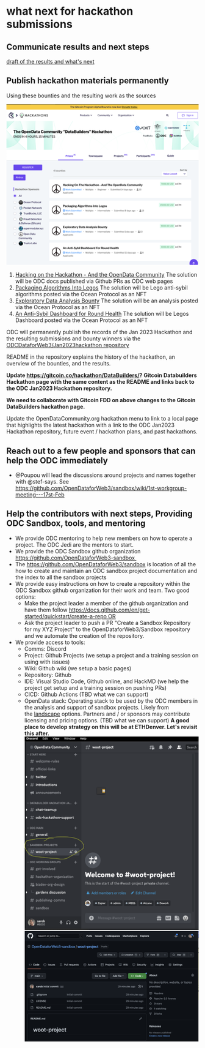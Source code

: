 # what next for hackathon submissions

## Communicate results and next steps 

[draft of the results and what's next](https://docs.google.com/document/d/11N5Y3sPvhJ0Hy_w0sjdlbH1wcv8E5c9hl6r8fvsY9ck/edit?usp=sharing)

## Publish hackathon materials permanently

Using these bounties and the resulting work as the sources

![odc-jan2023-hackathon.png](odc-jan2023-hackathon.png)

1. [Hacking on the Hackathon - And the OpenData Community](https://gitcoin.co/issue/29677) The solution will be ODC docs published via Github PRs as ODC web pages
2. [Packaging Algorithms Into Legos](https://gitcoin.co/issue/29676) The solution will be Lego anti-sybil algorithms posted via the Ocean Protocol as an NFT
3. [Exploratory Data Analysis Bounty](https://gitcoin.co/issue/29675) The solution will be an analysis posted via the Ocean Protocol as an NFT
4. [An Anti-Sybil Dashboard for Round Health](https://gitcoin.co/issue/29674) The solution will be Legos Dashboard posted via the Ocean Protocol as an NFT

ODC will permanently publish the records of the Jan 2023 Hackathon and the resulting submissions and bounty winners via the [ODCDataforWeb3/Jan2023hackathon repository](https://github.com/OpenDataforWeb3/Jan2023hackathon) 

README in the repository explains the history of the hackathon, an overview of the bounties, and the results. 

**Update https://gitcoin.co/hackathon/DataBuilders/? Gitcoin Databuilders Hackathon page with the same content as the README and links back to the ODC Jan2023 Hackathon repository.**

**We need to collaborate with Gitcoin FDD on above changes to the Gitcoin DataBuilders hackathon page.**

Update the OpenDataCommunity.org hackathon menu to link to a local page that highlights the latest hackathon with a link to the ODC Jan2023 Hackathon repository, future event / hackathon plans, and past hackathons. 

## Reach out to a few people and sponsors that can help the ODC immediately

- @Poupou will lead the discussions around projects and names together with @stef-says. See https://github.com/OpenDataforWeb3/sandbox/wiki/1st-workgroup-meeting---17st-Feb

## Help the contributors with next steps, Providing ODC Sandbox, tools, and mentoring

- We provide ODC mentoring to help new members on how to operate a project. The ODC Jedi are the mentors to start.
- We provide the ODC Sandbox github organization https://github.com/OpenDataforWeb3-sandbox 
- The https://github.com/OpenDataforWeb3/sandbox is location of all the how to create and maintain an ODC sandbox project documentation and the index to all the sandbox projects
- We provide easy instructions on how to create a repository within the ODC Sandbox github organization for their work and team. Two good options:
  - Make the project leader a member of the github organization and have them follow https://docs.github.com/en/get-started/quickstart/create-a-repo OR
  - Ask the project leader to push a PR "Create a Sandbox Repository for my XYZ Project" to the OpenDataforWeb3/Sandbox repository and we automate the creation of the repository.
- We provide access to tools:
  - Comms: Discord
  - Project: Github Projects (we setup a project and a training session on using with issues)
  - Wiki: Github wiki (we setup a basic pages)
  - Repository: Github
  - IDE: Visual Studio Code, Github online, and HackMD (we help the project get setup and a training session on pushing PRs)
  - CICD: Github Actions (TBD what we can support)
  - OpenData stack: Operating stack to be used by the ODC members in the analysis and support of sandbox projects. Likely from the [landscape](../../docs/landscape.md) options. Partners and / or sponsors may contribute licensing and pricing options. (TBD what we can support) **A good place to develop strategy on this will be at ETHDenver. Let's revisit this after.**
![sandbox-discord](sandbox-discord-woot-project.png)
![sandbox-github](sandbox-github-woot-project.png)
